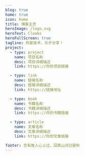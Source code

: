 ```yaml
---
blog: true
home: true
icon: home
title: 博客主页
heroImage: /logo.svg
heroText: Cloaks
heroFullScreen: true
tagline: 热爱技术，乐于分享！
project:
  - type: project
    name: 项目名称
    desc: 项目详细描述
    link: https://你的项目链接

  - type: link
    name: 链接名称
    desc: 链接详细描述
    link: https://链接地址

  - type: book
    name: 书籍名称
    desc: 书籍详细描述
    link: https://你的书籍链接

  - type: article
    name: 文章名称
    desc: 文章详细描述
    link: https://你的文章链接

footer: 忽有故人心上过，回首山河已是秋
---
```


